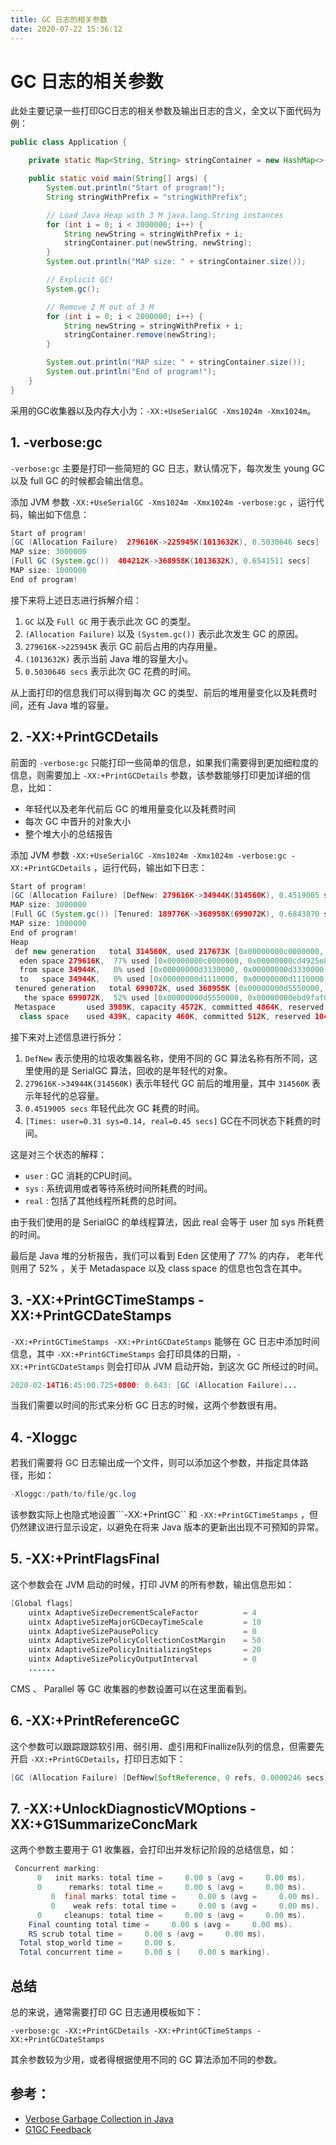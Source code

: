 ```yaml
---
title: GC 日志的相关参数
date: 2020-07-22 15:36:12
---
```

# GC 日志的相关参数

此处主要记录一些打印GC日志的相关参数及输出日志的含义，全文以下面代码为例：

```java
public class Application {

    private static Map<String, String> stringContainer = new HashMap<>();

    public static void main(String[] args) {
        System.out.println("Start of program!");
        String stringWithPrefix = "stringWithPrefix";

        // Load Java Heap with 3 M java.lang.String instances
        for (int i = 0; i < 3000000; i++) {
            String newString = stringWithPrefix + i;
            stringContainer.put(newString, newString);
        }
        System.out.println("MAP size: " + stringContainer.size());

        // Explicit GC!
        System.gc();

        // Remove 2 M out of 3 M
        for (int i = 0; i < 2000000; i++) {
            String newString = stringWithPrefix + i;
            stringContainer.remove(newString);
        }

        System.out.println("MAP size: " + stringContainer.size());
        System.out.println("End of program!");
    }
}
```

采用的GC收集器以及内存大小为：`-XX:+UseSerialGC -Xms1024m -Xmx1024m`。

## 1. -verbose:gc

`-verbose:gc` 主要是打印一些简短的 GC 日志，默认情况下，每次发生 young GC 以及 full GC 的时候都会输出信息。

添加 JVM 参数 `-XX:+UseSerialGC -Xms1024m -Xmx1024m -verbose:gc` ，运行代码，输出如下信息：

```java
Start of program!
[GC (Allocation Failure)  279616K->225945K(1013632K), 0.5030646 secs]
MAP size: 3000000
[Full GC (System.gc())  404212K->368958K(1013632K), 0.6541511 secs]
MAP size: 1000000
End of program!
```

接下来将上述日志进行拆解介绍：

1. `GC` 以及 `Full GC` 用于表示此次 GC 的类型。
2. `(Allocation Failure)` 以及 `(System.gc())` 表示此次发生 GC 的原因。
3. `279616K->225945K` 表示 GC 前后占用的内存用量。
4. `(1013632K)` 表示当前 Java 堆的容量大小。
5. `0.5030646 secs` 表示此次 GC 花费的时间。

从上面打印的信息我们可以得到每次 GC 的类型、前后的堆用量变化以及耗费时间，还有 Java 堆的容量。

## 2. -XX:+PrintGCDetails

前面的 `-verbose:gc` 只能打印一些简单的信息，如果我们需要得到更加细粒度的信息，则需要加上 `-XX:+PrintGCDetails` 参数，该参数能够打印更加详细的信息，比如：

* 年轻代以及老年代前后 GC 的堆用量变化以及耗费时间
* 每次 GC 中晋升的对象大小
* 整个堆大小的总结报告

添加 JVM 参数 `-XX:+UseSerialGC -Xms1024m -Xmx1024m -verbose:gc -XX:+PrintGCDetails` ，运行代码，输出如下日志：

```java
Start of program!
[GC (Allocation Failure) [DefNew: 279616K->34944K(314560K), 0.4519005 secs] 279616K->224720K(1013632K), 0.4519562 secs] [Times: user=0.31 sys=0.14, real=0.45 secs]
MAP size: 3000000
[Full GC (System.gc()) [Tenured: 189776K->368958K(699072K), 0.6843870 secs] 408484K->368958K(1013632K), [Metaspace: 3977K->3977K(1056768K)], 0.6844655 secs] [Times: user=0.64 sys=0.05, real=0.68 secs]
MAP size: 1000000
End of program!
Heap
 def new generation   total 314560K, used 217673K [0x00000000c0000000, 0x00000000d5550000, 0x00000000d5550000)
  eden space 279616K,  77% used [0x00000000c0000000, 0x00000000cd4925e8, 0x00000000d1110000)
  from space 34944K,   0% used [0x00000000d3330000, 0x00000000d3330000, 0x00000000d5550000)
  to   space 34944K,   0% used [0x00000000d1110000, 0x00000000d1110000, 0x00000000d3330000)
 tenured generation   total 699072K, used 368958K [0x00000000d5550000, 0x0000000100000000, 0x0000000100000000)
   the space 699072K,  52% used [0x00000000d5550000, 0x00000000ebd9faf0, 0x00000000ebd9fc00, 0x0000000100000000)
 Metaspace       used 3989K, capacity 4572K, committed 4864K, reserved 1056768K
  class space    used 439K, capacity 460K, committed 512K, reserved 1048576K
```

接下来对上述信息进行拆分：

1. `DefNew` 表示使用的垃圾收集器名称，使用不同的 GC 算法名称有所不同，这里使用的是 SerialGC 算法，回收的是年轻代的对象。
2. `279616K->34944K(314560K)` 表示年轻代 GC 前后的堆用量，其中 `314560K` 表示年轻代的总容量。
3. `0.4519005 secs` 年轻代此次 GC 耗费的时间。
4. `[Times: user=0.31 sys=0.14, real=0.45 secs]` GC在不同状态下耗费的时间。

这是对三个状态的解释：

* `user` : GC 消耗的CPU时间。
* `sys` : 系统调用或者等待系统时间所耗费的时间。
* `real` : 包括了其他线程所耗费的总时间。

由于我们使用的是 SerialGC 的单线程算法，因此 real 会等于 user 加 sys 所耗费的时间。

最后是 Java 堆的分析报告，我们可以看到 Eden 区使用了 77% 的内存， 老年代则用了 52% ，关于 Metadaspace 以及 class space 的信息也包含在其中。

## 3. -XX:+PrintGCTimeStamps -XX:+PrintGCDateStamps

`-XX:+PrintGCTimeStamps -XX:+PrintGCDateStamps` 能够在 GC 日志中添加时间信息，其中 `-XX:+PrintGCTimeStamps` 会打印具体的日期，`-XX:+PrintGCDateStamps` 则会打印从 JVM 启动开始，到这次 GC 所经过的时间。

```java
2020-02-14T16:45:00.725+0800: 0.643: [GC (Allocation Failure)...
```

当我们需要以时间的形式来分析 GC 日志的时候，这两个参数很有用。

## 4. -Xloggc

若我们需要将 GC 日志输出成一个文件，则可以添加这个参数，并指定具体路径，形如：

```java
-Xloggc:/path/to/file/gc.log
```

该参数实际上也隐式地设置```-XX:+PrintGC`` 和 `-XX:+PrintGCTimeStamps` ，但仍然建议进行显示设定，以避免在将来 Java 版本的更新出出现不可预知的异常。

## 5. -XX:+PrintFlagsFinal

这个参数会在 JVM 启动的时候，打印 JVM 的所有参数，输出信息形如：

```java
[Global flags]
    uintx AdaptiveSizeDecrementScaleFactor          = 4                                   {product}
    uintx AdaptiveSizeMajorGCDecayTimeScale         = 10                                  {product}
    uintx AdaptiveSizePausePolicy                   = 0                                   {product}
    uintx AdaptiveSizePolicyCollectionCostMargin    = 50                                  {product}
    uintx AdaptiveSizePolicyInitializingSteps       = 20                                  {product}
    uintx AdaptiveSizePolicyOutputInterval          = 0                                   {product}
    ......
```

CMS 、 Parallel 等 GC 收集器的参数设置可以在这里面看到。

## 6.  -XX:+PrintReferenceGC

这个参数可以跟踪跟踪软引用、弱引用、虚引用和Finallize队列的信息，但需要先开启 `-XX:+PrintGCDetails`，打印日志如下：

```java
[GC (Allocation Failure) [DefNew[SoftReference, 0 refs, 0.0000246 secs][WeakReference, 0 refs, 0.0000048 secs][FinalReference, 2 refs, 0.0000071 secs][PhantomReference, 0 refs, 0 refs, 0.0000075 secs][JNI Weak Reference, 0.0000055 secs]: 279616K->34944K(314560K), 0.4945686 secs] 279616K->227278K(1013632K), 0.4946638 secs] [Times: user=0.42 sys=0.08, real=0.49 secs]
```

## 7. -XX:+UnlockDiagnosticVMOptions -XX:+G1SummarizeConcMark

这两个参数主要用于 G1 收集器，会打印出并发标记阶段的总结信息，如：

```java
 Concurrent marking:
      0   init marks: total time =     0.00 s (avg =     0.00 ms).
      0      remarks: total time =     0.00 s (avg =     0.00 ms).
         0  final marks: total time =     0.00 s (avg =     0.00 ms).
         0    weak refs: total time =     0.00 s (avg =     0.00 ms).
      0     cleanups: total time =     0.00 s (avg =     0.00 ms).
    Final counting total time =     0.00 s (avg =     0.00 ms).
    RS scrub total time =     0.00 s (avg =     0.00 ms).
  Total stop_world time =     0.00 s.
  Total concurrent time =     0.00 s (    0.00 s marking).
```

## 总结

总的来说，通常需要打印 GC 日志通用模板如下：

```vim
-verbose:gc -XX:+PrintGCDetails -XX:+PrintGCTimeStamps -XX:+PrintGCDateStamps
```

其余参数较为少用，或者得根据使用不同的 GC 算法添加不同的参数。

## 参考：

* [Verbose Garbage Collection in Java](https://www.baeldung.com/java-verbose-gc)
* [G1GC Feedback](https://wiki.openjdk.java.net/display/HotSpot/G1GC+Feedback)

